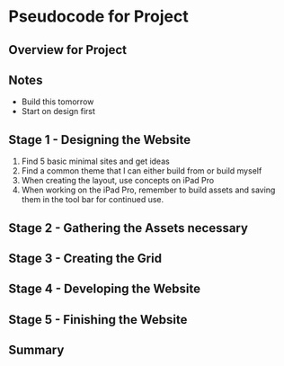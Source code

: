 # Pseudocode for Project

## Overview for Project 

## Notes
- Build this tomorrow 
- Start on design first

## Stage 1 - Designing the Website
1. Find 5 basic minimal sites and get ideas
2. Find a common theme that I can either build from or build myself 
3. When creating the layout, use concepts on iPad Pro
4. When working on the iPad Pro, remember to build assets and saving them in the tool bar for continued use. 

## Stage 2 - Gathering the Assets necessary

## Stage 3 - Creating the Grid

## Stage 4 - Developing the Website 

## Stage 5 - Finishing the Website 

## Summary 